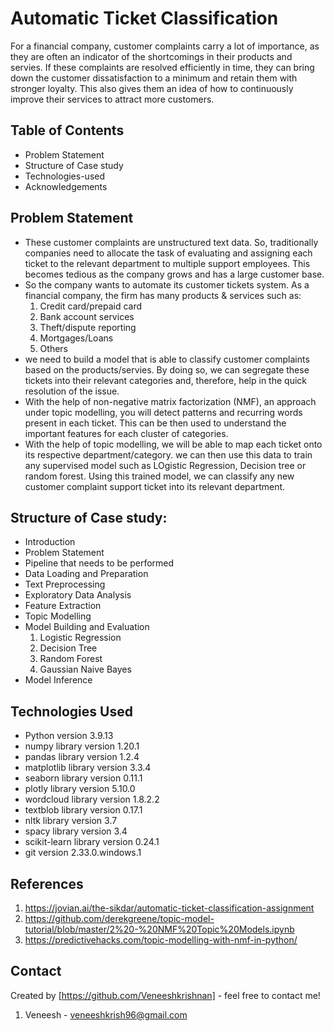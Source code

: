 # Automatic Ticket Classification
For a financial company, customer complaints carry a lot of importance, as they are often an indicator of the shortcomings in their products and servies. If these complaints are resolved efficiently in time, they can bring down the customer dissatisfaction to a minimum and retain them with stronger loyalty. This also gives them an idea of how to continuously improve their services to attract more customers.

## Table of Contents
* Problem Statement
* Structure of Case study
* Technologies-used
* Acknowledgements

## Problem Statement
* These customer complaints are unstructured text data. So, traditionally companies need to allocate the task of evaluating and assigning each ticket to the relevant department to multiple support employees. This becomes tedious as the company grows and has a large customer base.
* So the company wants to automate its customer tickets system. As a financial company, the firm has many products & services such as:
   1. Credit card/prepaid card
   2. Bank account services
   3. Theft/dispute reporting
   4. Mortgages/Loans
   5. Others
* we need to build a model that is able to classify customer complaints based on the products/servies. By doing so, we can segregate these tickets into their relevant categories and, therefore, help in the quick resolution of the issue.
* With the help of non-negative matrix factorization (NMF), an approach under topic modelling, you will detect patterns and recurring words present in each ticket. This can be then used to understand the important features for each cluster of categories.
* With the help of topic modelling, we will be able to map each ticket onto its respective department/category. we can then use this data to train any supervised model such as LOgistic Regression, Decision tree or random forest. Using this trained model, we can classify any new customer complaint support ticket into its relevant department.

## Structure of Case study:
* Introduction
* Problem Statement
* Pipeline that needs to be performed
* Data Loading and Preparation
* Text Preprocessing
* Exploratory Data Analysis
* Feature Extraction
* Topic Modelling
* Model Building and Evaluation
    1) Logistic Regression
    2) Decision Tree
    3) Random Forest
    4) Gaussian Naive Bayes
* Model Inference

## Technologies Used
- Python version 3.9.13
- numpy library version 1.20.1
- pandas library version 1.2.4
- matplotlib library version 3.3.4
- seaborn library version 0.11.1
- plotly library version 5.10.0
- wordcloud library version 1.8.2.2
- textblob library version 0.17.1
- nltk library version 3.7
- spacy library version 3.4
- scikit-learn library version 0.24.1
- git version 2.33.0.windows.1


## References
1. https://jovian.ai/the-sikdar/automatic-ticket-classification-assignment
2. https://github.com/derekgreene/topic-model-tutorial/blob/master/2%20-%20NMF%20Topic%20Models.ipynb
3. https://predictivehacks.com/topic-modelling-with-nmf-in-python/


## Contact
Created by [https://github.com/Veneeshkrishnan] - feel free to contact me!
1. Veneesh -  veneeshkrish96@gmail.com

